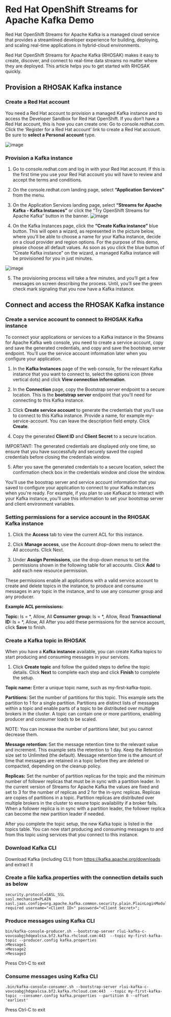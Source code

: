 # Red Hat OpenShift Streams for Apache Kafka Demo
Red Hat OpenShift Streams for Apache Kafka is a managed cloud service that provides a streamlined developer experience for building, deploying, and scaling real-time applications in hybrid-cloud environments. 

Red Hat OpenShift Streams for Apache Kafka (RHOSAK) makes it easy to create, discover, and connect to real-time data streams no matter where they are deployed. This article helps you to get started with RHOSAK quickly.

## Provision a RHOSAK Kafka instance

### Create a Red Hat account
You need a Red Hat account to provision a managed Kafka instance and to access the Developer Sandbox for Red Hat OpenShift. If you don’t have a Red Hat account, this is how you can create one: Go to console.redhat.com. Click the ‘Register for a Red Hat account’ link to create a Red Hat account. Be sure to **select a Personal account** type.

![image](https://user-images.githubusercontent.com/8802830/139805458-599d8c02-df69-43d1-8699-d36da7038659.png)

### Provision a Kafka instance
1. Go to console.redhat.com and log in with your Red Hat account. If this is the first time you use your Red Hat account you will have to review and accept the terms and conditions.
2. On the console.redhat.com landing page, select  **“Application Services”** from the menu.
3. On the Application Services landing page, select **“Streams for Apache Kafka - Kafka Instances”** or click the “Try OpenShift Streams for Apache Kafka” button in the banner. 
![image](https://user-images.githubusercontent.com/8802830/139805701-c0ea8ded-9226-4f10-b26a-0d711616d62e.png)

4. On the Kafka Instances page, click the **“Create Kafka instance”** blue button. This will open a wizard, as represented in the picture below, where you’ll be able to choose a name for your Kafka instance, decide on a cloud provider and region options. For the purpose of this demo, please choose all default values. As soon as you click the blue button of “Create Kafka instance” on the wizard, a managed Kafka instance will be provisioned for you in just minutes.

![image](https://user-images.githubusercontent.com/8802830/139806473-62055665-fc45-4526-8219-f458e8e9d638.png)

5. The provisioning process will take a few minutes, and you’ll get a few messages on screen describing the process. Until, you’ll see the green check mark signaling that you now have a Kafka instance. 

## Connect and access the RHOSAK Kafka instance

### Create a service account to connect to RHOSAK Kafka instance
To connect your applications or services to a Kafka instance in the Streams for Apache Kafka web console, you need to create a service account, copy and save the generated credentials, and copy and save the bootstrap server endpoint. You’ll use the service account information later when you configure your application.

1. In the **Kafka Instances** page of the web console, for the relevant Kafka instance that you want to connect to, select the options icon (three vertical dots) and click **View connection information**.

2. In the **Connection** page, copy the Bootstrap server endpoint to a secure location. This is the **bootstrap server** endpoint that you'll need for connecting to this Kafka instance.

3. Click **Create service account** to generate the credentials that you'll use to connect to this Kafka instance. Provide a name, for example my-service-account. You can leave the description field empty. Click **Create**.

4. Copy the generated **Client ID** and **Client Secret** to a secure location.

IMPORTANT: The generated credentials are displayed only one time, so ensure that you have successfully and securely saved the copied credentials before closing the credentials window.

5. After you save the generated credentials to a secure location, select the confirmation check box in the credentials window and close the window.

You'll use the boostrap server and service account information that you saved to configure your application to connect to your Kafka instances when you're ready. For example, if you plan to use Kafkacat to interact with your Kafka instance, you'll use this information to set your bootstrap server and client environment variables.


### Setting permissions for a service account in the RHOSAK Kafka instance
1. Click the **Access** tab to view the current ACL for this instance.

2. Click **Manage access**, use the Account drop-down menu to select the All accounts. Click Next.

3. Under **Assign Permissions**, use the drop-down menus to set the permissions shown in the following table for all accounts. Click **Add** to add each new resource permission.

These permissions enable all applications with a valid service account to create and delete topics in the instance, to produce and consume messages in any topic in the instance, and to use any consumer group and any producer.

**Example ACL permissions:**

**Topic:** Is = *, Allow, All
**Consumer group:** Is = *, Allow, Read
**Transactional ID:** Is = *, Allow, All
After you add these permissions for the service account, click **Save** to finish.

### Create a Kafka topic in RHOSAK
When you have a **Kafka instance** available, you can create Kafka topics to start producing and consuming messages in your services.

1. Click **Create topic** and follow the guided steps to define the topic details. Click **Next** to complete each step and click **Finish** to complete the setup.

**Topic name:** Enter a unique topic name, such as my-first-kafka-topic.

**Partitions:** Set the number of partitions for this topic. This example sets the partition to 1 for a single partition. Partitions are distinct lists of messages within a topic and enable parts of a topic to be distributed over multiple brokers in the cluster. A topic can contain one or more partitions, enabling producer and consumer loads to be scaled.

NOTE: You can increase the number of partitions later, but you cannot decrease them.

**Message retention:** Set the message retention time to the relevant value and increment. This example sets the retention to 1 day. Keep the Retention size set to Unlimited (the default). Message retention time is the amount of time that messages are retained in a topic before they are deleted or compacted, depending on the cleanup policy.

**Replicas:** Set the number of partition replicas for the topic and the minimum number of follower replicas that must be in sync with a partition leader. In the current version of Streams for Apache Kafka the values are fixed and set to 3 for the number of replicas and 2 for the in-sync replicas. Replicas are copies of partitions in a topic. Partition replicas are distributed over multiple brokers in the cluster to ensure topic availability if a broker fails. When a follower replica is in sync with a partition leader, the follower replica can become the new partition leader if needed.

After you complete the topic setup, the new Kafka topic is listed in the topics table. You can now start producing and consuming messages to and from this topic using services that you connect to this instance.

### Download Kafka CLI
Download Kafka (including CLI) from https://kafka.apache.org/downloads and extract it

### Create a file kafka.properties with the connection details such as below
```
security.protocol=SASL_SSL
sasl.mechanism=PLAIN
sasl.jaas.config=org.apache.kafka.common.security.plain.PlainLoginModule required username="<Client ID>" password="<Client Secret>";
```

### Produce messages using Kafka CLI
```
bin/kafka-console-producer.sh --bootstrap-server rlui-kafka-c-vovcoabgjhdqealcsa.bf2.kafka.rhcloud.com:443  --topic my-first-kafka-topic --producer.config kafka.properties
>Message1
>Message2
>Message3
```
Press Ctrl-C to exit

### Consume messages using Kafka CLI
```
.bin/kafka-console-consumer.sh --bootstrap-server rlui-kafka-c-vovcoabgjhdqealcsa.bf2.kafka.rhcloud.com:443  --topic my-first-kafka-topic --consumer.config kafka.properties --partition 0 --offset 'earliest'
```
Press Ctrl-C to exit







